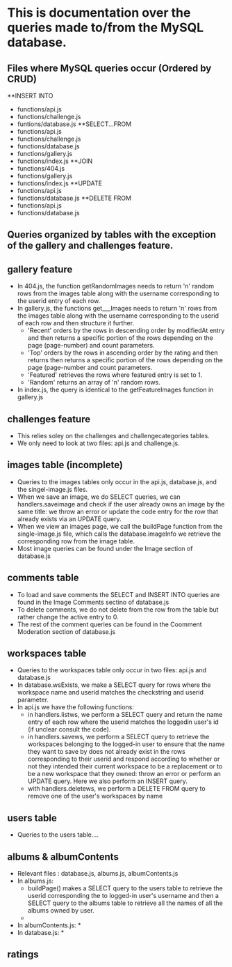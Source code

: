 
# This is documentation over the queries made to/from the MySQL database.


## Files where MySQL queries occur (Ordered by CRUD)
**INSERT INTO
* functions/api.js
* functions/challenge.js
* funtions/database.js
**SELECT...FROM 
* functions/api.js
* functions/challenge.js
* functions/database.js
* functions/gallery.js
* functions/index.js
**JOIN
* functions/404.js
* functions/gallery.js
* functions/index.js
**UPDATE
* functions/api.js
* functions/database.js
**DELETE FROM
* functions/api.js
* functions/database.js

## Queries organized by tables with the exception of the gallery and challenges feature. 

## gallery feature 
* In 404.js, the function getRandomImages needs to return 'n' random rows from the images table along with the username corresponding to the userid entry of each row.
* In gallery.js, the functions get___Images needs to return 'n' rows from the images table along with the username corresponding to the userid of each row and then structure it further.
	* 'Recent' orders by the rows in descending order by modifiedAt entry and then returns a specific portion of the rows depending on the page (page-number) and count parameters.
	* 'Top' orders by the rows in ascending order by the rating and then returns then returns a specific portion of the rows depending on the page (page-number and count parameters. 
	* 'Featured' retrieves the rows where featured entry is set to 1.
	* 'Random' returns an array of 'n' random rows.
* In index.js, the query is identical to the getFeatureImages function in gallery.js 

## challenges feature
* This relies soley on the challenges and challengecategories tables.
* We only need to look at two files: api.js and challenge.js.

## images table (incomplete)
* Queries to the images tables only occur in the api.js, database.js, and the singel-image.js files.
* When we save an image, we do SELECT queries, we can handlers.saveimage and check if the user already owns an image by the same title: we throw an error or update the code entry for the row that already exists via an UPDATE query. 
* When we view an images page, we call the buildPage function from the single-image.js file, which calls the database.imageInfo we retrieve the corresponding row from the image table.
* Most image queries can be found under the Image section of database.js

## comments table
* To load and save comments the SELECT and INSERT INTO queries are found in the Image Comments sectino of database.js
* To delete comments, we do not delete from the row from the table but rather change the active entry to 0.
* The rest of the comment queries can be found in the Coomment Moderation section of database.js
 
## workspaces table
* Queries to the workspaces table only occur in two files: api.js and database.js
* In database.wsExists, we make a SELECT query for rows where the workspace name and userid matches the checkstring and userid parameter.
* In api.js we have the following functions:
	* in handlers.listws, we perform a SELECT query and return the name entry of each row where the userid matches the loggedin user's id (if unclear consult the code).
	* in handlers.savews, we perform a SELECT query to retrieve the workspaces belonging to the logged-in user to ensure that the  name they want to save by does not already exist in the rows corresponding to their userid and respond according to whether or not they intended their current workspace to be a replacement or to be a new workspace that they owned: throw an error or perform an UPDATE query. Here we also perform an INSERT query. 
	* with handlers.deletews, we perform a DELETE FROM query to remove one of the user's workspaces by name

## users table
* Queries to the users table....

## albums & albumContents
* Relevant files : database.js, albums.js, albumContents.js
* In albums.js:
	* buildPage() makes a SELECT query to the users table to retrieve the userid corresponding the to logged-in user's username
	and then a SELECT query to the albums table to retrieve all the names of all the albums owned by user. 
	* 
* In albumContents.js:
	* 
* In database.js:
	* 


## ratings
